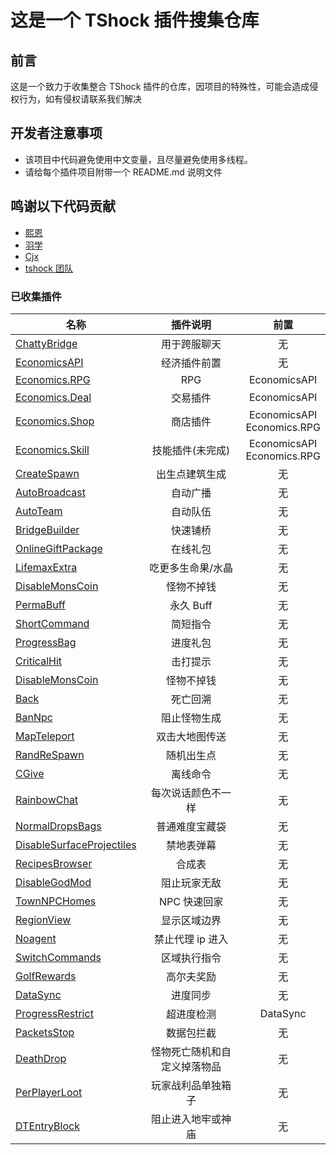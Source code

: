 # 这是一个 TShock 插件搜集仓库

## 前言

这是一个致力于收集整合 TShock 插件的仓库，因项目的特殊性，可能会造成侵权行为，如有侵权请联系我们解决

## 开发者注意事项

- 该项目中代码避免使用中文变量，且尽量避免使用多线程。
- 请给每个插件项目附带一个 README.md 说明文件

## 鸣谢以下代码贡献

- [熙恩](https://github.com/THEXN)
- [羽学](https://github.com/1242509682)
- [Cjx](https://github.com/FHTXcjx8848)
- [tshock 团队](https://github.com/Pryaxis/TShock)

### 已收集插件

| 名称                                                             |      插件说明      |             前置              |
| ---------------------------------------------------------------- | :----------------: | :---------------------------: |
| [ChattyBridge](ChattyBridge/README.md)                           |    用于跨服聊天    |              无               |
| [EconomicsAPI](EconomicsAPI/README.md)                           |    经济插件前置    |              无               |
| [Economics.RPG](Economics.RPG/README.md)                         |        RPG         |         EconomicsAPI          |
| [Economics.Deal](Economics.RPG/README.md)                        |      交易插件      |         EconomicsAPI          |
| [Economics.Shop](Economics.Shop/README.md)                       |      商店插件      | EconomicsAPI<br>Economics.RPG |
| [Economics.Skill](Economics.Skill/README.md)                     |  技能插件(未完成)  | EconomicsAPI<br>Economics.RPG |
| [CreateSpawn](CreateSpawn/README.md)                             |   出生点建筑生成   |              无               |
| [AutoBroadcast](AutoBroadcast/README.md)                         |      自动广播      |              无               |
| [AutoTeam](AutoTeam/README.md)                                   |      自动队伍      |              无               |
| [BridgeBuilder](BridgeBuilder/README.md)                         |      快速铺桥      |              无               |
| [OnlineGiftPackage](OnlineGiftPackage/README.md)                 |      在线礼包      |              无               |
| [LifemaxExtra](LifemaxExtra/README.md)                           | 吃更多生命果/水晶  |              无               |
| [DisableMonsCoin](DisableMonsCoin/README.md)                     |     怪物不掉钱     |              无               |
| [PermaBuff](PermaBuff/README.md)                                 |     永久 Buff      |              无               |
| [ShortCommand](ShortCommand/README.md)                           |      简短指令      |              无               |
| [ProgressBag](ProgressBag/README.md)                             |      进度礼包      |              无               |
| [CriticalHit](CriticalHit/README.md)                             |      击打提示      |              无               |
| [DisableMonsCoin](DisableMonsCoin/README.md)                     |     怪物不掉钱     |              无               |
| [Back](Back/RETUEN)                                              |      死亡回溯      |              无               |
| [BanNpc](BanNpc/README.md)                                       |    阻止怪物生成    |              无               |
| [MapTeleport](MapTp/README.md)                                   |   双击大地图传送   |              无               |
| [RandReSpawn](RandRespawn/README.md)                             |     随机出生点     |              无               |
| [CGive](CGive/README.md)                                         |      离线命令      |              无               |
| [RainbowChat](RainbowChat/README.md)                             | 每次说话颜色不一样 |              无               |
| [NormalDropsBags](NormalDropsBags/README.md)                     |   普通难度宝藏袋   |              无               |
| [DisableSurfaceProjectiles](DisableSurfaceProjectiles/README.md) |     禁地表弹幕     |              无               |
| [RecipesBrowser](RecipesBrowser/README.md)                       |       合成表       |              无               |
| [DisableGodMod](DisableGodMod/README.md)                         |    阻止玩家无敌    |              无               |
| [TownNPCHomes](TownNPCHomes/README.md)                           |    NPC 快速回家    |              无               |
| [RegionView](RegionView/README.md)                               |    显示区域边界    |              无               |
| [Noagent](Noagent/README.md)                                     |  禁止代理 ip 进入  |              无               |
| [SwitchCommands](SwitchCommands/README.md)                       |    区域执行指令    |              无               |
| [GolfRewards](GolfRewards/README.md)                             |    高尔夫奖励      |              无               |
| [DataSync](DataSync/README.md)                                   |      进度同步      |              无               |
| [ProgressRestrict](ProgressRestrict/README.md)                   |     超进度检测     |           DataSync            |
| [PacketsStop](PacketsStop/README.md)                             |       数据包拦截   |               无              |
| [DeathDrop](DeathDrop/README.md)                                 |怪物死亡随机和自定义掉落物品 |           无          |
| [PerPlayerLoot](PerPlayerLoot/README.md)                         | 玩家战利品单独箱子 |                无              |
| [DTEntryBlock](DTEntryBlock/README.md)                           | 阻止进入地牢或神庙 |                无              |
